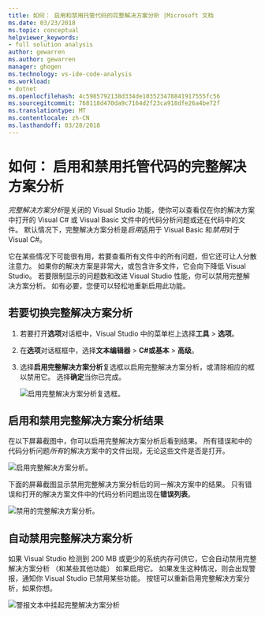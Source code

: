 ```yaml
---
title: 如何： 启用和禁用托管代码的完整解决方案分析 |Microsoft 文档
ms.date: 03/23/2018
ms.topic: conceptual
helpviewer_keywords:
- full solution analysis
author: gewarren
ms.author: gewarren
manager: ghogen
ms.technology: vs-ide-code-analysis
ms.workload:
- dotnet
ms.openlocfilehash: 4c5985792138d334de103523478841917555fc56
ms.sourcegitcommit: 768118d470da9c7164d2f23ca918dfe26a4be72f
ms.translationtype: MT
ms.contentlocale: zh-CN
ms.lasthandoff: 03/28/2018
---
```

# <a name="how-to-enable-and-disable-full-solution-analysis-for-managed-code"></a>如何： 启用和禁用托管代码的完整解决方案分析

*完整解决方案分析*是关闭的 Visual Studio 功能，使你可以查看仅在你的解决方案中打开的 Visual C# 或 Visual Basic 文件中的代码分析问题或还在代码中的文件。 默认情况下，完整解决方案分析是*启用*适用于 Visual Basic 和*禁用*对于 Visual C#。

它在某些情况下可能很有用，若要查看所有文件中的所有问题，但它还可让人分散注意力。 如果你的解决方案是非常大，或包含许多文件，它会向下降低 Visual Studio。 若要限制显示的问题数和改进 Visual Studio 性能，你可以禁用完整解决方案分析。 如有必要，您便可以轻松地重新启用此功能。

## <a name="to-toggle-full-solution-analysis"></a>若要切换完整解决方案分析

1. 若要打开**选项**对话框中，Visual Studio 中的菜单栏上选择**工具** > **选项**。

1. 在**选项**对话框框中，选择**文本编辑器** > **C#**或**基本** >  **高级**。

1. 选择**启用完整解决方案分析**复选框以启用完整解决方案分析，或清除相应的框以禁用它。 选择**确定**当你已完成。

    ![启用完整解决方案分析复选框。](../code-quality/media/options-enable-full-solution-analysis.png)

## <a name="results-of-enabling-and-disabling-full-solution-analysis"></a>启用和禁用完整解决方案分析结果

在以下屏幕截图中，你可以启用完整解决方案分析后看到结果。 所有错误和中的代码分析问题*所有*的解决方案中的文件出现，无论这些文件是否是打开。

![启用完整解决方案分析。](../code-quality/media/fsa_enabled.png)

下面的屏幕截图显示禁用完整解决方案分析后的同一解决方案中的结果。 只有错误和打开的解决方案文件中的代码分析问题出现在**错误列表**。

![禁用的完整解决方案分析。](../code-quality/media/fsa_disabled.png)

## <a name="automatically-disable-full-solution-analysis"></a>自动禁用完整解决方案分析

如果 Visual Studio 检测到 200 MB 或更少的系统内存可供它，它会自动禁用完整解决方案分析 （和某些其他功能） 如果启用它。 如果发生这种情况，则会出现警报，通知你 Visual Studio 已禁用某些功能。 按钮可以重新启用完整解决方案分析，如果你想。

![警报文本中挂起完整解决方案分析](../code-quality/media/fsa_alert.png)